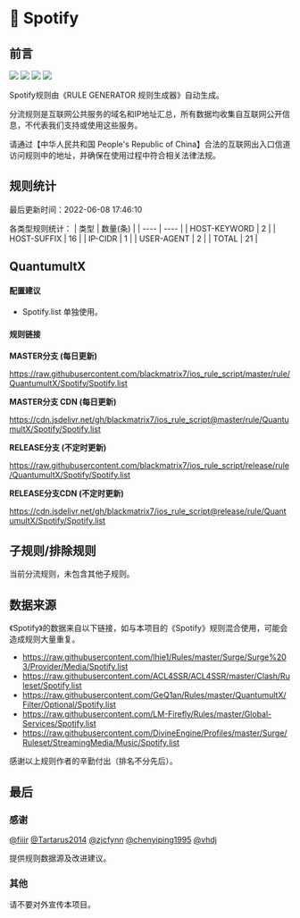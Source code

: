 # 🧸 Spotify

## 前言

![](https://shields.io/badge/-移除重复规则-ff69b4) ![](https://shields.io/badge/-DOMAIN--SUFFIX间合并-critical) ![](https://shields.io/badge/-IP--CIDR(6)合并-blueviolet) ![](https://shields.io/badge/-QuantumultX定制化规则-7cd1e3) 

Spotify规则由《RULE GENERATOR 规则生成器》自动生成。

分流规则是互联网公共服务的域名和IP地址汇总，所有数据均收集自互联网公开信息，不代表我们支持或使用这些服务。

请通过【中华人民共和国 People's Republic of China】合法的互联网出入口信道访问规则中的地址，并确保在使用过程中符合相关法律法规。

## 规则统计

最后更新时间：2022-06-08 17:46:10

各类型规则统计：
| 类型 | 数量(条)  | 
| ---- | ----  |
| HOST-KEYWORD | 2  | 
| HOST-SUFFIX | 16  | 
| IP-CIDR | 1  | 
| USER-AGENT | 2  | 
| TOTAL | 21  | 


## QuantumultX 

#### 配置建议
- Spotify.list 单独使用。

#### 规则链接
**MASTER分支 (每日更新)**

https://raw.githubusercontent.com/blackmatrix7/ios_rule_script/master/rule/QuantumultX/Spotify/Spotify.list

**MASTER分支 CDN (每日更新)**

https://cdn.jsdelivr.net/gh/blackmatrix7/ios_rule_script@master/rule/QuantumultX/Spotify/Spotify.list

**RELEASE分支 (不定时更新)**

https://raw.githubusercontent.com/blackmatrix7/ios_rule_script/release/rule/QuantumultX/Spotify/Spotify.list

**RELEASE分支CDN (不定时更新)**

https://cdn.jsdelivr.net/gh/blackmatrix7/ios_rule_script@release/rule/QuantumultX/Spotify/Spotify.list

## 子规则/排除规则


当前分流规则，未包含其他子规则。

## 数据来源

《Spotify》的数据来自以下链接，如与本项目的《Spotify》规则混合使用，可能会造成规则大量重复。

- https://raw.githubusercontent.com/lhie1/Rules/master/Surge/Surge%203/Provider/Media/Spotify.list
- https://raw.githubusercontent.com/ACL4SSR/ACL4SSR/master/Clash/Ruleset/Spotify.list
- https://raw.githubusercontent.com/GeQ1an/Rules/master/QuantumultX/Filter/Optional/Spotify.list
- https://raw.githubusercontent.com/LM-Firefly/Rules/master/Global-Services/Spotify.list
- https://raw.githubusercontent.com/DivineEngine/Profiles/master/Surge/Ruleset/StreamingMedia/Music/Spotify.list


感谢以上规则作者的辛勤付出（排名不分先后）。

## 最后

### 感谢

[@fiiir](https://github.com/fiiir) [@Tartarus2014](https://github.com/Tartarus2014) [@zjcfynn](https://github.com/zjcfynn) [@chenyiping1995](https://github.com/chenyiping1995) [@vhdj](https://github.com/vhdj)

提供规则数据源及改进建议。

### 其他

请不要对外宣传本项目。